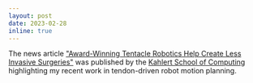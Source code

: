 ```yaml
---
layout: post
date: 2023-02-28
inline: true
---
```


The news article ["Award-Winning Tentacle Robotics Help Create Less Invasive Surgeries"](https://www.cs.utah.edu/award-winning-tentacle-robots-help-create-less-invasive-surgeries/) was published by the [Kahlert School of Computing](https://cs.utah.edu) highlighting my recent work in tendon-driven robot motion planning.


